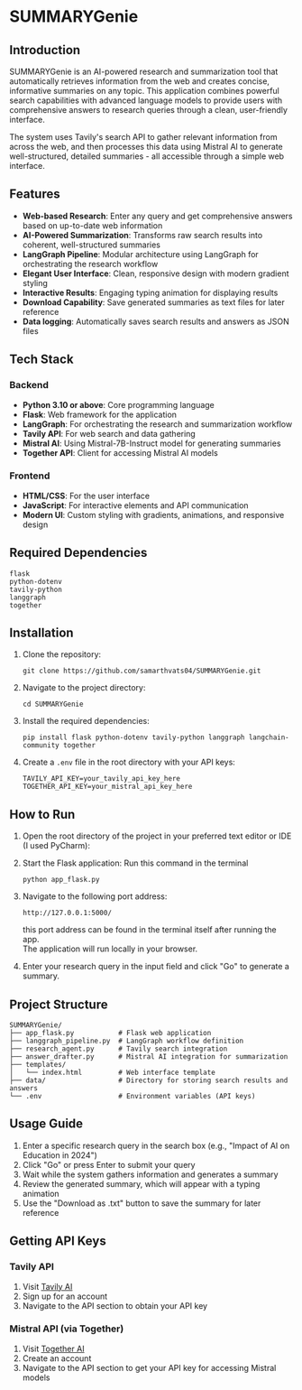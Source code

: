 # SUMMARYGenie

## Introduction

SUMMARYGenie is an AI-powered research and summarization tool that automatically retrieves information from the web and creates concise, informative summaries on any topic. This application combines powerful search capabilities with advanced language models to provide users with comprehensive answers to research queries through a clean, user-friendly interface.

The system uses Tavily's search API to gather relevant information from across the web, and then processes this data using Mistral AI to generate well-structured, detailed summaries - all accessible through a simple web interface.

## Features

- **Web-based Research**: Enter any query and get comprehensive answers based on up-to-date web information
- **AI-Powered Summarization**: Transforms raw search results into coherent, well-structured summaries
- **LangGraph Pipeline**: Modular architecture using LangGraph for orchestrating the research workflow
- **Elegant User Interface**: Clean, responsive design with modern gradient styling
- **Interactive Results**: Engaging typing animation for displaying results
- **Download Capability**: Save generated summaries as text files for later reference
- **Data logging**: Automatically saves search results and answers as JSON files

## Tech Stack

### Backend
- **Python 3.10 or above**: Core programming language
- **Flask**: Web framework for the application
- **LangGraph**: For orchestrating the research and summarization workflow
- **Tavily API**: For web search and data gathering
- **Mistral AI**: Using Mistral-7B-Instruct model for generating summaries
- **Together API**: Client for accessing Mistral AI models

### Frontend
- **HTML/CSS**: For the user interface
- **JavaScript**: For interactive elements and API communication
- **Modern UI**: Custom styling with gradients, animations, and responsive design

## Required Dependencies

```
flask
python-dotenv
tavily-python
langgraph
together
```

## Installation

1. Clone the repository:
   ```
   git clone https://github.com/samarthvats04/SUMMARYGenie.git
   ```

2. Navigate to the project directory:
   ```
   cd SUMMARYGenie
   ```

3. Install the required dependencies:
   ```
   pip install flask python-dotenv tavily-python langgraph langchain-community together
   ```
   
4. Create a `.env` file in the root directory with your API keys:
   ```
   TAVILY_API_KEY=your_tavily_api_key_here
   TOGETHER_API_KEY=your_mistral_api_key_here
   ```

## How to Run

1. Open the root directory of the project in your preferred text editor or IDE (I used PyCharm):

2. Start the Flask application:
   Run this command in the terminal
   ```
   python app_flask.py
   ```

3. Navigate to the following port address:
   ```
   http://127.0.0.1:5000/
   ```
   this port address can be found in the terminal itself after running the app.<br>
   The application will run locally in your browser.
   
5. Enter your research query in the input field and click "Go" to generate a summary.

## Project Structure

```
SUMMARYGenie/
├── app_flask.py           # Flask web application
├── langgraph_pipeline.py  # LangGraph workflow definition
├── research_agent.py      # Tavily search integration
├── answer_drafter.py      # Mistral AI integration for summarization
├── templates/
│   └── index.html         # Web interface template
├── data/                  # Directory for storing search results and answers
└── .env                   # Environment variables (API keys)
```

## Usage Guide

1. Enter a specific research query in the search box (e.g., "Impact of AI on Education in 2024")
2. Click "Go" or press Enter to submit your query
3. Wait while the system gathers information and generates a summary
4. Review the generated summary, which will appear with a typing animation
5. Use the "Download as .txt" button to save the summary for later reference

## Getting API Keys

### Tavily API
1. Visit [Tavily AI](https://tavily.com/)
2. Sign up for an account
3. Navigate to the API section to obtain your API key

### Mistral API (via Together)
1. Visit [Together AI](https://www.together.ai/)
2. Create an account
3. Navigate to the API section to get your API key for accessing Mistral models
